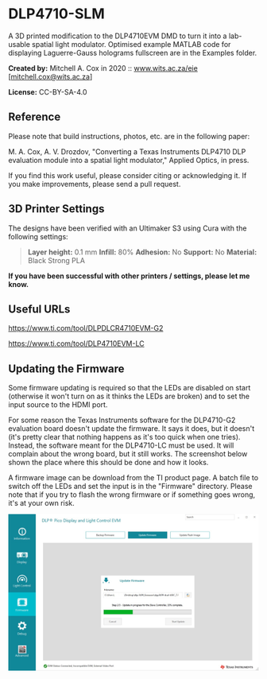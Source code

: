 # DLP4710-SLM
A 3D printed modification to the DLP4710EVM DMD to turn it into a lab-usable spatial light modulator. Optimised example MATLAB code for displaying Laguerre-Gauss holograms fullscreen are in the Examples folder.

**Created by:** Mitchell A. Cox in 2020 :: www.wits.ac.za/eie [mitchell.cox@wits.ac.za]

**License:** CC-BY-SA-4.0

## Reference

Please note that build instructions, photos, etc. are in the following paper:

M. A. Cox, A. V. Drozdov, "Converting a Texas Instruments DLP4710 DLP evaluation module into a spatial light modulator," Applied Optics, in press.

If you find this work useful, please consider citing or acknowledging it. If you make improvements, please send a pull request.

## 3D Printer Settings

The designs have been verified with an Ultimaker S3 using Cura with the following settings:

> **Layer height:** 0.1 mm
> **Infill:** 80%
> **Adhesion:** No
> **Support:** No
> **Material:** Black Strong PLA

**If you have been successful with other printers / settings, please let me know.**

## Useful URLs

https://www.ti.com/tool/DLPDLCR4710EVM-G2

https://www.ti.com/tool/DLP4710EVM-LC

## Updating the Firmware

Some firmware updating is required so that the LEDs are disabled on start (otherwise it won't turn on as it thinks the LEDs are broken) and to set the input source to the HDMI port.

For some reason the Texas Instruments software for the DLP4710-G2 evaluation board doesn't update the firmware. It says it does, but it doesn't (it's pretty clear that nothing happens as it's too quick when one tries). Instead, the software meant for the DLP4710-LC must be used. It will complain about the wrong board, but it still works. The screenshot below shown the place where this should be done and how it looks.

A firmware image can be download from the TI product page. A batch file to switch off the LEDs and set the input is in the "Firmware" directory. Please note that if you try to flash the wrong firmware or if something goes wrong, it's at your own risk.

![DLP4710LC Update Screenshot](https://github.com/WitsOCLab/DLP4710-SLM/blob/master/Docs/firmwareupdate.jpg?raw=true)
